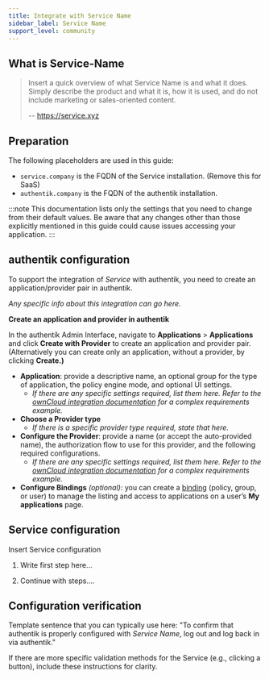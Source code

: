 ```yaml
---
title: Integrate with Service Name
sidebar_label: Service Name
support_level: community
---
```


## What is Service-Name

> Insert a quick overview of what Service Name is and what it does. Simply describe the product and what it is, how it is used, and do not include marketing or sales-oriented content.
>
> -- https://service.xyz

## Preparation

The following placeholders are used in this guide:

- `service.company` is the FQDN of the Service installation. (Remove this for SaaS)
- `authentik.company` is the FQDN of the authentik installation.

:::note
This documentation lists only the settings that you need to change from their default values. Be aware that any changes other than those explicitly mentioned in this guide could cause issues accessing your application.
:::

## authentik configuration

To support the integration of *Service* with authentik, you need to create an application/provider pair in authentik.

*Any specific info about this integration can go here.*

**Create an application and provider in authentik**

In the authentik Admin Interface, navigate to **Applications** > **Applications** and click **Create with Provider** to create an application and provider pair. (Alternatively you can create only an application, without a provider, by clicking **Create.)**

- **Application**: provide a descriptive name, an optional group for the type of application, the policy engine mode, and optional UI settings.
    - *If there are any specific settings required, list them here. Refer to the [ownCloud integration documentation](https://github.com/goauthentik/authentik/blob/main/website/integrations/services/owncloud/index.md) for a complex requirements example.*
- **Choose a Provider type**
    - *If there is a specific provider type required, state that here.*
- **Configure the Provider**: provide a name (or accept the auto-provided name), the authorization flow to use for this provider, and the following required configurations.
    - *If there are any specific settings required, list them here. Refer to the [ownCloud integration documentation](https://github.com/goauthentik/authentik/blob/main/website/integrations/services/owncloud/index.md) for a complex requirements example.*
- **Configure Bindings** *(optional):* you can create a [binding](https://docs.goauthentik.io/docs/add-secure-apps/flows-stages/bindings/) (policy, group, or user) to manage the listing and access to applications on a user’s **My applications** page.

## Service configuration

Insert Service configuration

1. Write first step here...

2. Continue with steps....

## Configuration verification

Template sentence that you can typically use here: "To confirm that authentik is properly configured with _Service Name_, log out and log back in via authentik."

If there are more specific validation methods for the Service (e.g., clicking a button), include these instructions for clarity.
